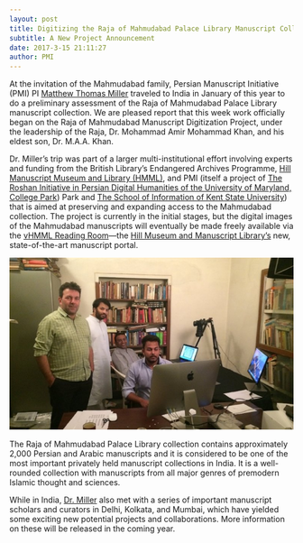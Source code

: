 ```yaml
---
layout: post
title: Digitizing the Raja of Mahmudabad Palace Library Manuscript Collection
subtitle: A New Project Announcement
date: 2017-3-15 21:11:27
author: PMI
---
```


At the invitation of the Mahmudabad family, Persian Manuscript Initiative (PMI) PI [Matthew Thomas Miller](https://matthewthomasmiller.github.io/) traveled to India in January of this year to do a preliminary assessment of the Raja of Mahmudabad Palace Library manuscript collection. We are pleased report that this week work officially began on the Raja of Mahmudabad Manuscript Digitization Project, under the leadership of the Raja, Dr. Mohammad Amir Mohammad Khan, and his eldest son, Dr. M.A.A. Khan.

 

Dr. Miller’s trip was part of a larger multi-institutional effort involving experts and funding from the British Library’s Endangered Archives Programme, [Hill Manuscript Museum and Library (HMML)](https://hmml.org/), and PMI (itself a project of [The Roshan Initiative in Persian Digital Humanities of the University of Maryland, College Park](https://persdig.umd.edu/)) Park and [The School of Information of Kent State University](https://www.kent.edu/iSchool)) that is aimed at preserving and expanding access to the Mahmudabad collection. The project is currently in the initial stages, but the digital images of the Mahmudabad manuscripts will eventually be made freely available via the [vHMML Reading Room](https://www.vhmml.org/)—the [Hill Museum and Manuscript Library’s](https://hmml.org/) new, state-of-the-art manuscript portal.

![Raja of Mahmudabad Palace Library Project leader, Dr. Ali Khan Mahmudabad (center, in white), with project advisors Dr. Ignatius Payyappilly (Hill Museum and Manuscript Library) (background right) and Dr. Kevin Greenbank (Cambridge University) (left) on the first day](/img/raja.jpg)


The Raja of Mahmudabad Palace Library collection contains approximately 2,000 Persian and Arabic manuscripts and it is considered to be one of the most important privately held manuscript collections in India. It is a well-rounded collection with manuscripts from all major genres of premodern Islamic thought and sciences.


While in India, [Dr. Miller](https://matthewthomasmiller.github.io/) also met with a series of important manuscript scholars and curators in Delhi, Kolkata, and Mumbai, which have yielded some exciting new potential projects and collaborations. More information on these will be released in the coming year.